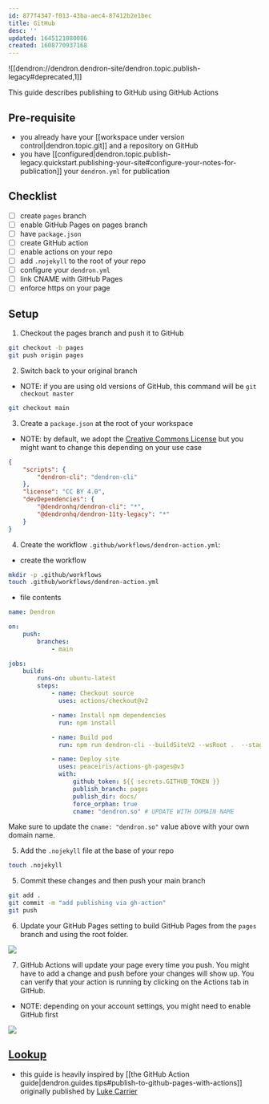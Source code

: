 ```yaml
---
id: 877f4347-f013-43ba-aec4-87412b2e1bec
title: GitHub
desc: ''
updated: 1645121080086
created: 1608770937168
---
```


![[dendron://dendron.dendron-site/dendron.topic.publish-legacy#deprecated,1]]

This guide describes publishing to GitHub using GitHub Actions

## Pre-requisite

-   you already have your [[workspace under version control|dendron.topic.git]] and a repository on GitHub
-   you have [[configured|dendron.topic.publish-legacy.quickstart.publishing-your-site#configure-your-notes-for-publication]] your `dendron.yml` for publication

## Checklist

-   [ ] create `pages` branch
-   [ ] enable GitHub Pages on pages branch
-   [ ] have `package.json`
-   [ ] create GitHub action
-   [ ] enable actions on your repo
-   [ ] add `.nojekyll` to the root of your repo
-   [ ] configure your `dendron.yml`
-   [ ] link CNAME with GitHub Pages
-   [ ] enforce https on your page

## Setup

1. Checkout the pages branch and push it to GitHub

```bash
git checkout -b pages
git push origin pages
```

2. Switch back to your original branch

-   NOTE: if you are using old versions of GitHub, this command will be `git checkout master`

```bash
git checkout main
```

3. Create a `package.json` at the root of your workspace

-   NOTE: by default, we adopt the [Creative Commons License](https://creativecommons.org/licenses/by/4.0/legalcode) but you might want to change this depending on your use case

```json
{
    "scripts": {
        "dendron-cli": "dendron-cli"
    },
    "license": "CC BY 4.0",
    "devDependencies": {
        "@dendronhq/dendron-cli": "*",
        "@dendronhq/dendron-11ty-legacy": "*"
    }
}
```

4. Create the workflow `.github/workflows/dendron-action.yml`:

-   create the workflow

```sh
mkdir -p .github/workflows
touch .github/workflows/dendron-action.yml
```

-   file contents

```yml
name: Dendron

on:
    push:
        branches:
            - main

jobs:
    build:
        runs-on: ubuntu-latest
        steps:
            - name: Checkout source
              uses: actions/checkout@v2

            - name: Install npm dependencies
              run: npm install

            - name: Build pod
              run: npm run dendron-cli --buildSiteV2 --wsRoot .  --stage prod

            - name: Deploy site
              uses: peaceiris/actions-gh-pages@v3
              with:
                  github_token: ${{ secrets.GITHUB_TOKEN }}
                  publish_branch: pages
                  publish_dir: docs/
                  force_orphan: true
                  cname: "dendron.so" # UPDATE WITH DOMAIN NAME
```

Make sure to update the `cname: "dendron.so"` value above with your own domain name.

5. Add the `.nojekyll` file at the base of your repo

```sh
touch .nojekyll
```

5. Commit these changes and then push your main branch

```bash
git add .
git commit -m "add publishing via gh-action"
git push
```

6. Update your GitHub Pages setting to build GitHub Pages from the `pages` branch and using the root folder.

![](https://foundation-prod-assetspublic53c57cce-8cpvgjldwysl.s3-us-west-2.amazonaws.com/assets/images/publishv2.pages.jpg)

7. GitHub Actions will update your page every time you push. You might have to add a change and push before your changes will show up. You can verify that your action is running by clicking on the Actions tab in GitHub.

-   NOTE: depending on your account settings, you might need to enable GitHub first

![](https://foundation-prod-assetspublic53c57cce-8cpvgjldwysl.s3-us-west-2.amazonaws.com/assets/images/publishv2.actions.jpg)

## [Lookup](https://handbook.dendron.so/notes/b89ba854-72fb-4ebc-a8a0-55960b89e9dc.html#lookup)

-   this guide is heavily inspired by [[the GitHub Action guide|dendron.guides.tips#publish-to-github-pages-with-actions]] originally published by [Luke Carrier](https://github.com/LukeCarrier)

